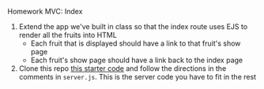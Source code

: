 Homework MVC: Index

1. Extend the app we've built in class so that the index route uses EJS to render all the fruits into HTML
    - Each fruit that is displayed should have a link to that fruit's show page
    - Each fruit's show page should have a link back to the index page
1. Clone this repo [this starter code](https://git.generalassemb.ly/WebDev-Connected-Classroom/space-Hw) and follow the directions in the comments in ```server.js```. This is the server code you have to fit in the rest
